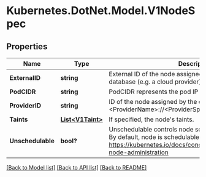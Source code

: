 # Kubernetes.DotNet.Model.V1NodeSpec
## Properties

Name | Type | Description | Notes
------------ | ------------- | ------------- | -------------
**ExternalID** | **string** | External ID of the node assigned by some machine database (e.g. a cloud provider). Deprecated. | [optional] 
**PodCIDR** | **string** | PodCIDR represents the pod IP range assigned to the node. | [optional] 
**ProviderID** | **string** | ID of the node assigned by the cloud provider in the format: &lt;ProviderName&gt;://&lt;ProviderSpecificNodeID&gt; | [optional] 
**Taints** | [**List&lt;V1Taint&gt;**](V1Taint.md) | If specified, the node&#39;s taints. | [optional] 
**Unschedulable** | **bool?** | Unschedulable controls node schedulability of new pods. By default, node is schedulable. More info: https://kubernetes.io/docs/concepts/nodes/node/#manual-node-administration | [optional] 

[[Back to Model list]](../README.md#documentation-for-models) [[Back to API list]](../README.md#documentation-for-api-endpoints) [[Back to README]](../README.md)

